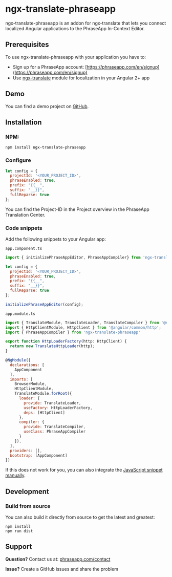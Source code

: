 # ngx-translate-phraseapp

ngx-translate-phraseapp is an addon for ngx-translate that lets you connect localized Angular applications to the PhraseApp In-Context Editor.

## Prerequisites

To use ngx-translate-phraseapp with your application you have to:

* Sign up for a PhraseApp account: [https://phraseapp.com/en/signup](https://phraseapp.com/en/signup)
* Use [ngx-translate](https://github.com/ngx-translate/core) module for localization in your Angular 2+ app

## Demo

You can find a demo project on [GitHub](https://github.com/phrase/ngx-translate-phraseapp-demo).

## Installation

### NPM:

    npm install ngx-translate-phraseapp

### Configure

```js
let config = {
  projectId: '<YOUR_PROJECT_ID>',
  phraseEnabled: true,
  prefix: "{{__",
  suffix: "__}}",
  fullReparse: true
};
```

You can find the Project-ID in the Project overview in the PhraseApp Translation Center.

### Code snippets

Add the following snippets to your Angular app:

`app.component.ts`
```js
import { initializePhraseAppEditor, PhraseAppCompiler} from 'ngx-translate-phraseapp'

let config = {
  projectId: '<YOUR_PROJECT_ID>',
  phraseEnabled: true,
  prefix: "{{__",
  suffix: "__}}",
  fullReparse: true
};

initializePhraseAppEditor(config);
```

`app.module.ts`
```js
import { TranslateModule, TranslateLoader, TranslateCompiler } from '@ngx-translate/core';
import { HttpClientModule, HttpClient } from '@angular/common/http';
import { PhraseAppCompiler } from 'ngx-translate-phraseapp'

export function HttpLoaderFactory(http: HttpClient) {
  return new TranslateHttpLoader(http);
}

@NgModule({
  declarations: [
    AppComponent
  ],
  imports: [
    BrowserModule,
    HttpClientModule,
    TranslateModule.forRoot({
      loader: {
        provide: TranslateLoader,
        useFactory: HttpLoaderFactory,
        deps: [HttpClient]
      },
      compiler: {
        provide: TranslateCompiler,
        useClass: PhraseAppCompiler
      }
    }),
  ],
  providers: [],
  bootstrap: [AppComponent]
})
```

If this does not work for you, you can also integrate the [JavaScript snippet manually](http://docs.phraseapp.com/guides/in-context-editor/custom-integration/).

## Development

### Build from source
You can also build it directly from source to get the latest and greatest:
```
npm install
npm run dist
```

## Support

**Question?** Contact us at: [phraseapp.com/contact](https://phraseapp.com/contact)

**Issue?** Create a GitHub issues and share the problem
